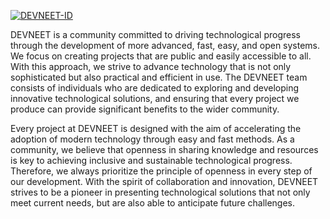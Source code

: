[![DEVNEET-ID](https://ik.imagekit.io/anwarachilles/logo-full.png?updatedAt=1758212956776)](https://github.com/devneet-id)

DEVNEET is a community committed to driving technological progress through the development of more advanced, fast, easy, and open systems. We focus on creating projects that are public and easily accessible to all. With this approach, we strive to advance technology that is not only sophisticated but also practical and efficient in use. The DEVNEET team consists of individuals who are dedicated to exploring and developing innovative technological solutions, and ensuring that every project we produce can provide significant benefits to the wider community.

Every project at DEVNEET is designed with the aim of accelerating the adoption of modern technology through easy and fast methods. As a community, we believe that openness in sharing knowledge and resources is key to achieving inclusive and sustainable technological progress. Therefore, we always prioritize the principle of openness in every step of our development. With the spirit of collaboration and innovation, DEVNEET strives to be a pioneer in presenting technological solutions that not only meet current needs, but are also able to anticipate future challenges.


